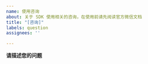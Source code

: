 ```yaml
---
name: 使用咨询
about: 关于 SDK 使用相关的咨询，在使用前请先阅读官方微信文档
title: "[咨询]"
labels: question
assignees: ''

---
```


<!--
重要：
1、在使用本 SDK 前请先阅读对应的官方微信 API 文档：https://developers.weixin.qq.com/doc/offiaccount/Getting_Started/Overview.html
2、本 SDK 部分接口文档：https://silenceper.com/wechat/
-->
**请描述您的问题**
